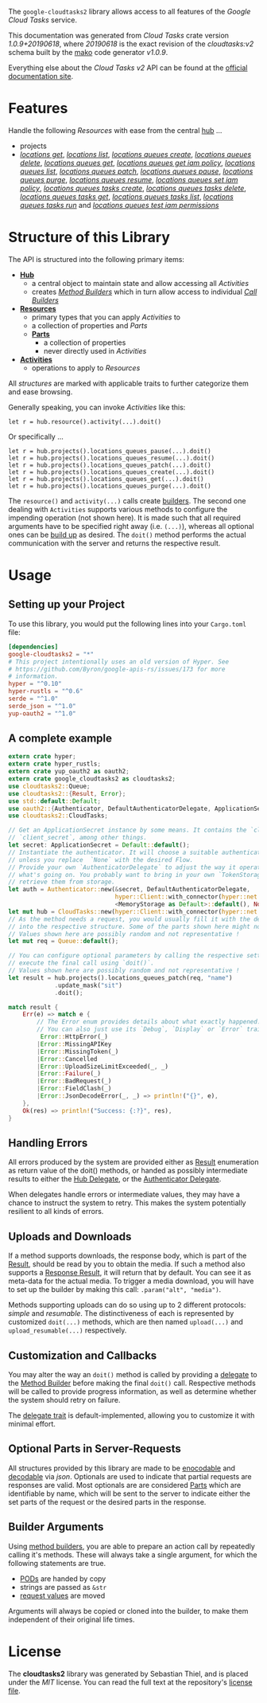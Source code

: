<!---
DO NOT EDIT !
This file was generated automatically from 'src/mako/api/README.md.mako'
DO NOT EDIT !
-->
The `google-cloudtasks2` library allows access to all features of the *Google Cloud Tasks* service.

This documentation was generated from *Cloud Tasks* crate version *1.0.9+20190618*, where *20190618* is the exact revision of the *cloudtasks:v2* schema built by the [mako](http://www.makotemplates.org/) code generator *v1.0.9*.

Everything else about the *Cloud Tasks* *v2* API can be found at the
[official documentation site](https://cloud.google.com/tasks/).
# Features

Handle the following *Resources* with ease from the central [hub](https://docs.rs/google-cloudtasks2/1.0.9+20190618/google_cloudtasks2/struct.CloudTasks.html) ... 

* projects
 * [*locations get*](https://docs.rs/google-cloudtasks2/1.0.9+20190618/google_cloudtasks2/struct.ProjectLocationGetCall.html), [*locations list*](https://docs.rs/google-cloudtasks2/1.0.9+20190618/google_cloudtasks2/struct.ProjectLocationListCall.html), [*locations queues create*](https://docs.rs/google-cloudtasks2/1.0.9+20190618/google_cloudtasks2/struct.ProjectLocationQueueCreateCall.html), [*locations queues delete*](https://docs.rs/google-cloudtasks2/1.0.9+20190618/google_cloudtasks2/struct.ProjectLocationQueueDeleteCall.html), [*locations queues get*](https://docs.rs/google-cloudtasks2/1.0.9+20190618/google_cloudtasks2/struct.ProjectLocationQueueGetCall.html), [*locations queues get iam policy*](https://docs.rs/google-cloudtasks2/1.0.9+20190618/google_cloudtasks2/struct.ProjectLocationQueueGetIamPolicyCall.html), [*locations queues list*](https://docs.rs/google-cloudtasks2/1.0.9+20190618/google_cloudtasks2/struct.ProjectLocationQueueListCall.html), [*locations queues patch*](https://docs.rs/google-cloudtasks2/1.0.9+20190618/google_cloudtasks2/struct.ProjectLocationQueuePatchCall.html), [*locations queues pause*](https://docs.rs/google-cloudtasks2/1.0.9+20190618/google_cloudtasks2/struct.ProjectLocationQueuePauseCall.html), [*locations queues purge*](https://docs.rs/google-cloudtasks2/1.0.9+20190618/google_cloudtasks2/struct.ProjectLocationQueuePurgeCall.html), [*locations queues resume*](https://docs.rs/google-cloudtasks2/1.0.9+20190618/google_cloudtasks2/struct.ProjectLocationQueueResumeCall.html), [*locations queues set iam policy*](https://docs.rs/google-cloudtasks2/1.0.9+20190618/google_cloudtasks2/struct.ProjectLocationQueueSetIamPolicyCall.html), [*locations queues tasks create*](https://docs.rs/google-cloudtasks2/1.0.9+20190618/google_cloudtasks2/struct.ProjectLocationQueueTaskCreateCall.html), [*locations queues tasks delete*](https://docs.rs/google-cloudtasks2/1.0.9+20190618/google_cloudtasks2/struct.ProjectLocationQueueTaskDeleteCall.html), [*locations queues tasks get*](https://docs.rs/google-cloudtasks2/1.0.9+20190618/google_cloudtasks2/struct.ProjectLocationQueueTaskGetCall.html), [*locations queues tasks list*](https://docs.rs/google-cloudtasks2/1.0.9+20190618/google_cloudtasks2/struct.ProjectLocationQueueTaskListCall.html), [*locations queues tasks run*](https://docs.rs/google-cloudtasks2/1.0.9+20190618/google_cloudtasks2/struct.ProjectLocationQueueTaskRunCall.html) and [*locations queues test iam permissions*](https://docs.rs/google-cloudtasks2/1.0.9+20190618/google_cloudtasks2/struct.ProjectLocationQueueTestIamPermissionCall.html)




# Structure of this Library

The API is structured into the following primary items:

* **[Hub](https://docs.rs/google-cloudtasks2/1.0.9+20190618/google_cloudtasks2/struct.CloudTasks.html)**
    * a central object to maintain state and allow accessing all *Activities*
    * creates [*Method Builders*](https://docs.rs/google-cloudtasks2/1.0.9+20190618/google_cloudtasks2/trait.MethodsBuilder.html) which in turn
      allow access to individual [*Call Builders*](https://docs.rs/google-cloudtasks2/1.0.9+20190618/google_cloudtasks2/trait.CallBuilder.html)
* **[Resources](https://docs.rs/google-cloudtasks2/1.0.9+20190618/google_cloudtasks2/trait.Resource.html)**
    * primary types that you can apply *Activities* to
    * a collection of properties and *Parts*
    * **[Parts](https://docs.rs/google-cloudtasks2/1.0.9+20190618/google_cloudtasks2/trait.Part.html)**
        * a collection of properties
        * never directly used in *Activities*
* **[Activities](https://docs.rs/google-cloudtasks2/1.0.9+20190618/google_cloudtasks2/trait.CallBuilder.html)**
    * operations to apply to *Resources*

All *structures* are marked with applicable traits to further categorize them and ease browsing.

Generally speaking, you can invoke *Activities* like this:

```Rust,ignore
let r = hub.resource().activity(...).doit()
```

Or specifically ...

```ignore
let r = hub.projects().locations_queues_pause(...).doit()
let r = hub.projects().locations_queues_resume(...).doit()
let r = hub.projects().locations_queues_patch(...).doit()
let r = hub.projects().locations_queues_create(...).doit()
let r = hub.projects().locations_queues_get(...).doit()
let r = hub.projects().locations_queues_purge(...).doit()
```

The `resource()` and `activity(...)` calls create [builders][builder-pattern]. The second one dealing with `Activities` 
supports various methods to configure the impending operation (not shown here). It is made such that all required arguments have to be 
specified right away (i.e. `(...)`), whereas all optional ones can be [build up][builder-pattern] as desired.
The `doit()` method performs the actual communication with the server and returns the respective result.

# Usage

## Setting up your Project

To use this library, you would put the following lines into your `Cargo.toml` file:

```toml
[dependencies]
google-cloudtasks2 = "*"
# This project intentionally uses an old version of Hyper. See
# https://github.com/Byron/google-apis-rs/issues/173 for more
# information.
hyper = "^0.10"
hyper-rustls = "^0.6"
serde = "^1.0"
serde_json = "^1.0"
yup-oauth2 = "^1.0"
```

## A complete example

```Rust
extern crate hyper;
extern crate hyper_rustls;
extern crate yup_oauth2 as oauth2;
extern crate google_cloudtasks2 as cloudtasks2;
use cloudtasks2::Queue;
use cloudtasks2::{Result, Error};
use std::default::Default;
use oauth2::{Authenticator, DefaultAuthenticatorDelegate, ApplicationSecret, MemoryStorage};
use cloudtasks2::CloudTasks;

// Get an ApplicationSecret instance by some means. It contains the `client_id` and 
// `client_secret`, among other things.
let secret: ApplicationSecret = Default::default();
// Instantiate the authenticator. It will choose a suitable authentication flow for you, 
// unless you replace  `None` with the desired Flow.
// Provide your own `AuthenticatorDelegate` to adjust the way it operates and get feedback about 
// what's going on. You probably want to bring in your own `TokenStorage` to persist tokens and
// retrieve them from storage.
let auth = Authenticator::new(&secret, DefaultAuthenticatorDelegate,
                              hyper::Client::with_connector(hyper::net::HttpsConnector::new(hyper_rustls::TlsClient::new())),
                              <MemoryStorage as Default>::default(), None);
let mut hub = CloudTasks::new(hyper::Client::with_connector(hyper::net::HttpsConnector::new(hyper_rustls::TlsClient::new())), auth);
// As the method needs a request, you would usually fill it with the desired information
// into the respective structure. Some of the parts shown here might not be applicable !
// Values shown here are possibly random and not representative !
let mut req = Queue::default();

// You can configure optional parameters by calling the respective setters at will, and
// execute the final call using `doit()`.
// Values shown here are possibly random and not representative !
let result = hub.projects().locations_queues_patch(req, "name")
             .update_mask("sit")
             .doit();

match result {
    Err(e) => match e {
        // The Error enum provides details about what exactly happened.
        // You can also just use its `Debug`, `Display` or `Error` traits
         Error::HttpError(_)
        |Error::MissingAPIKey
        |Error::MissingToken(_)
        |Error::Cancelled
        |Error::UploadSizeLimitExceeded(_, _)
        |Error::Failure(_)
        |Error::BadRequest(_)
        |Error::FieldClash(_)
        |Error::JsonDecodeError(_, _) => println!("{}", e),
    },
    Ok(res) => println!("Success: {:?}", res),
}

```
## Handling Errors

All errors produced by the system are provided either as [Result](https://docs.rs/google-cloudtasks2/1.0.9+20190618/google_cloudtasks2/enum.Result.html) enumeration as return value of 
the doit() methods, or handed as possibly intermediate results to either the 
[Hub Delegate](https://docs.rs/google-cloudtasks2/1.0.9+20190618/google_cloudtasks2/trait.Delegate.html), or the [Authenticator Delegate](https://docs.rs/yup-oauth2/*/yup_oauth2/trait.AuthenticatorDelegate.html).

When delegates handle errors or intermediate values, they may have a chance to instruct the system to retry. This 
makes the system potentially resilient to all kinds of errors.

## Uploads and Downloads
If a method supports downloads, the response body, which is part of the [Result](https://docs.rs/google-cloudtasks2/1.0.9+20190618/google_cloudtasks2/enum.Result.html), should be
read by you to obtain the media.
If such a method also supports a [Response Result](https://docs.rs/google-cloudtasks2/1.0.9+20190618/google_cloudtasks2/trait.ResponseResult.html), it will return that by default.
You can see it as meta-data for the actual media. To trigger a media download, you will have to set up the builder by making
this call: `.param("alt", "media")`.

Methods supporting uploads can do so using up to 2 different protocols: 
*simple* and *resumable*. The distinctiveness of each is represented by customized 
`doit(...)` methods, which are then named `upload(...)` and `upload_resumable(...)` respectively.

## Customization and Callbacks

You may alter the way an `doit()` method is called by providing a [delegate](https://docs.rs/google-cloudtasks2/1.0.9+20190618/google_cloudtasks2/trait.Delegate.html) to the 
[Method Builder](https://docs.rs/google-cloudtasks2/1.0.9+20190618/google_cloudtasks2/trait.CallBuilder.html) before making the final `doit()` call. 
Respective methods will be called to provide progress information, as well as determine whether the system should 
retry on failure.

The [delegate trait](https://docs.rs/google-cloudtasks2/1.0.9+20190618/google_cloudtasks2/trait.Delegate.html) is default-implemented, allowing you to customize it with minimal effort.

## Optional Parts in Server-Requests

All structures provided by this library are made to be [enocodable](https://docs.rs/google-cloudtasks2/1.0.9+20190618/google_cloudtasks2/trait.RequestValue.html) and 
[decodable](https://docs.rs/google-cloudtasks2/1.0.9+20190618/google_cloudtasks2/trait.ResponseResult.html) via *json*. Optionals are used to indicate that partial requests are responses 
are valid.
Most optionals are are considered [Parts](https://docs.rs/google-cloudtasks2/1.0.9+20190618/google_cloudtasks2/trait.Part.html) which are identifiable by name, which will be sent to 
the server to indicate either the set parts of the request or the desired parts in the response.

## Builder Arguments

Using [method builders](https://docs.rs/google-cloudtasks2/1.0.9+20190618/google_cloudtasks2/trait.CallBuilder.html), you are able to prepare an action call by repeatedly calling it's methods.
These will always take a single argument, for which the following statements are true.

* [PODs][wiki-pod] are handed by copy
* strings are passed as `&str`
* [request values](https://docs.rs/google-cloudtasks2/1.0.9+20190618/google_cloudtasks2/trait.RequestValue.html) are moved

Arguments will always be copied or cloned into the builder, to make them independent of their original life times.

[wiki-pod]: http://en.wikipedia.org/wiki/Plain_old_data_structure
[builder-pattern]: http://en.wikipedia.org/wiki/Builder_pattern
[google-go-api]: https://github.com/google/google-api-go-client

# License
The **cloudtasks2** library was generated by Sebastian Thiel, and is placed 
under the *MIT* license.
You can read the full text at the repository's [license file][repo-license].

[repo-license]: https://github.com/Byron/google-apis-rsblob/master/LICENSE.md
